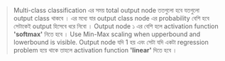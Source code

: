 > Multi-class classification এর সময় total output node ততগুলো হবে যতগুলো output class থাকবে । এর মধ্যে যার output class node এর probability বেশি হবে সেটাকেই output হিসেবে ধরে নিবো ।
> Output node ১ এর বেশি হলে activation function **'softmax'** নিতে হবে ।
> Use Min-Max scaling when upperbound and lowerbound is visible.
> Output node যদি 1 হয় এবং সেটা যদি একটা regression problem হয়ে থাকে তাহলে activation function **'linear'** দিতে হবে ।
